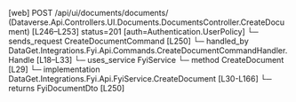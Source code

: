 [web] POST /api/ui/documents/documents/  (Dataverse.Api.Controllers.UI.Documents.DocumentsController.CreateDocument)  [L246–L253] status=201 [auth=Authentication.UserPolicy]
  └─ sends_request CreateDocumentCommand [L250]
    └─ handled_by DataGet.Integrations.Fyi.Api.Commands.CreateDocumentCommandHandler.Handle [L18–L33]
      └─ uses_service FyiService
        └─ method CreateDocument [L29]
          └─ implementation DataGet.Integrations.Fyi.Api.FyiService.CreateDocument [L30-L166]
  └─ returns FyiDocumentDto [L250]

